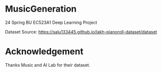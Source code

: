 # MusicGeneration

24 Spring BU EC523A1 Deep Learning Project

Dataset Source: https://salu133445.github.io/lakh-pianoroll-dataset/dataset

# Acknowledgement

Thanks Music and AI Lab for their dataset.
